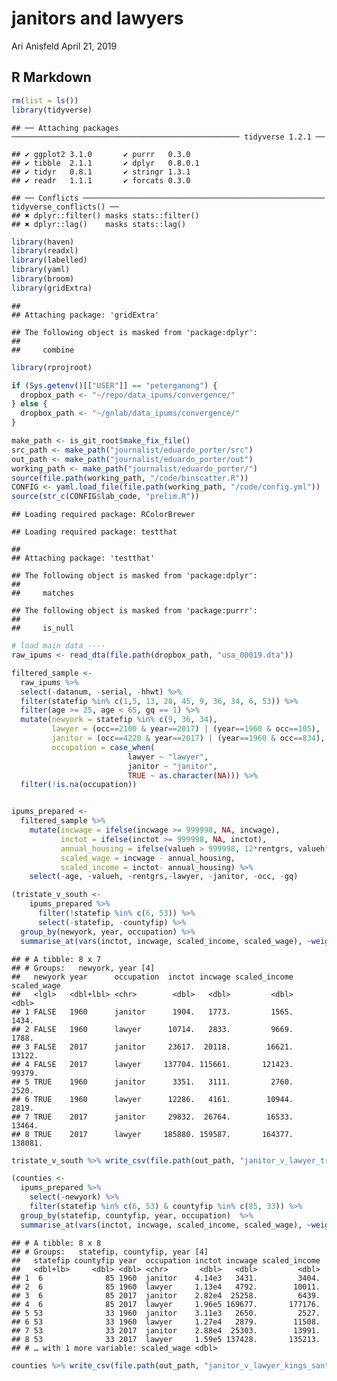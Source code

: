 janitors and lawyers
================
Ari Anisfeld
April 21, 2019

R Markdown
----------

``` r
rm(list = ls())
library(tidyverse)
```

    ## ── Attaching packages ─────────────────────────────────────────────────── tidyverse 1.2.1 ──

    ## ✔ ggplot2 3.1.0       ✔ purrr   0.3.0  
    ## ✔ tibble  2.1.1       ✔ dplyr   0.8.0.1
    ## ✔ tidyr   0.8.1       ✔ stringr 1.3.1  
    ## ✔ readr   1.1.1       ✔ forcats 0.3.0

    ## ── Conflicts ────────────────────────────────────────────────────── tidyverse_conflicts() ──
    ## ✖ dplyr::filter() masks stats::filter()
    ## ✖ dplyr::lag()    masks stats::lag()

``` r
library(haven)
library(readxl)
library(labelled)
library(yaml)
library(broom)
library(gridExtra)
```

    ## 
    ## Attaching package: 'gridExtra'

    ## The following object is masked from 'package:dplyr':
    ## 
    ##     combine

``` r
library(rprojroot)

if (Sys.getenv()[["USER"]] == "peterganong") {
  dropbox_path <- "~/repo/data_ipums/convergence/"
} else {
  dropbox_path <- "~/gnlab/data_ipums/convergence/"
}

make_path <- is_git_root$make_fix_file()
src_path <- make_path("journalist/eduardo_porter/src")
out_path <- make_path("journalist/eduardo_porter/out")
working_path <- make_path("journalist/eduardo_porter/")
source(file.path(working_path, "/code/binscatter.R"))
CONFIG <- yaml.load_file(file.path(working_path, "/code/config.yml"))
source(str_c(CONFIG$lab_code, "prelim.R"))
```

    ## Loading required package: RColorBrewer

    ## Loading required package: testthat

    ## 
    ## Attaching package: 'testthat'

    ## The following object is masked from 'package:dplyr':
    ## 
    ##     matches

    ## The following object is masked from 'package:purrr':
    ## 
    ##     is_null

``` r
# load main data ----
raw_ipums <- read_dta(file.path(dropbox_path, "usa_00019.dta")) 
```

``` r
filtered_sample <-
  raw_ipums %>%    
  select(-datanum, -serial, -hhwt) %>%
  filter(statefip %in% c(1,5, 13, 28, 45, 9, 36, 34, 6, 53)) %>%
  filter(age >= 25, age < 65, gq == 1) %>%
  mutate(newyork = statefip %in% c(9, 36, 34),
         lawyer = (occ==2100 & year==2017) | (year==1960 & occ==105), 
         janitor = (occ==4220 & year==2017) | (year==1960 & occ==834),
         occupation = case_when(
                          lawyer ~ "lawyer",
                          janitor ~ "janitor",
                          TRUE ~ as.character(NA))) %>%
  filter(!is.na(occupation))


ipums_prepared <-
  filtered_sample %>%
    mutate(incwage = ifelse(incwage >= 999998, NA, incwage),
           inctot = ifelse(inctot >= 999998, NA, inctot),
           annual_housing = ifelse(valueh > 999998, 12*rentgrs, valueh*.05),
           scaled_wage = incwage - annual_housing,
           scaled_income = inctot- annual_housing) %>% 
    select(-age, -valueh, -rentgrs,-lawyer, -janitor, -occ, -gq)

(tristate_v_south <-
    ipums_prepared %>%
      filter(!statefip %in% c(6, 53)) %>%
      select(-statefip, -countyfip) %>%
  group_by(newyork, year, occupation) %>%
  summarise_at(vars(inctot, incwage, scaled_income, scaled_wage), ~weighted.mean(., w=perwt, na.rm=TRUE)))
```

    ## # A tibble: 8 x 7
    ## # Groups:   newyork, year [4]
    ##   newyork year      occupation  inctot incwage scaled_income scaled_wage
    ##   <lgl>   <dbl+lbl> <chr>        <dbl>   <dbl>         <dbl>       <dbl>
    ## 1 FALSE   1960      janitor      1904.   1773.         1565.       1434.
    ## 2 FALSE   1960      lawyer      10714.   2833.         9669.       1788.
    ## 3 FALSE   2017      janitor     23617.  20118.        16621.      13122.
    ## 4 FALSE   2017      lawyer     137704. 115661.       121423.      99379.
    ## 5 TRUE    1960      janitor      3351.   3111.         2760.       2520.
    ## 6 TRUE    1960      lawyer      12286.   4161.        10944.       2819.
    ## 7 TRUE    2017      janitor     29832.  26764.        16533.      13464.
    ## 8 TRUE    2017      lawyer     185880. 159587.       164377.     138081.

``` r
tristate_v_south %>% write_csv(file.path(out_path, "janitor_v_lawyer_tristate_v_south.csv"))
```

``` r
(counties <-
  ipums_prepared %>%
    select(-newyork) %>%
    filter(statefip %in% c(6, 53) & countyfip %in% c(85, 33)) %>%
  group_by(statefip, countyfip, year, occupation)  %>%
  summarise_at(vars(inctot, incwage, scaled_income, scaled_wage), ~weighted.mean(., w=perwt)))
```

    ## # A tibble: 8 x 8
    ## # Groups:   statefip, countyfip, year [4]
    ##   statefip countyfip year  occupation inctot incwage scaled_income
    ##   <dbl+lb>     <dbl> <dbl> <chr>       <dbl>   <dbl>         <dbl>
    ## 1  6              85 1960  janitor    4.14e3   3431.         3404.
    ## 2  6              85 1960  lawyer     1.13e4   4792.        10011.
    ## 3  6              85 2017  janitor    2.82e4  25258.         6439.
    ## 4  6              85 2017  lawyer     1.96e5 169677.       177176.
    ## 5 53              33 1960  janitor    3.11e3   2650.         2527.
    ## 6 53              33 1960  lawyer     1.27e4   2879.        11508.
    ## 7 53              33 2017  janitor    2.88e4  25303.        13991.
    ## 8 53              33 2017  lawyer     1.59e5 137428.       135213.
    ## # … with 1 more variable: scaled_wage <dbl>

``` r
counties %>% write_csv(file.path(out_path, "janitor_v_lawyer_kings_santa_clara.csv"))
```
